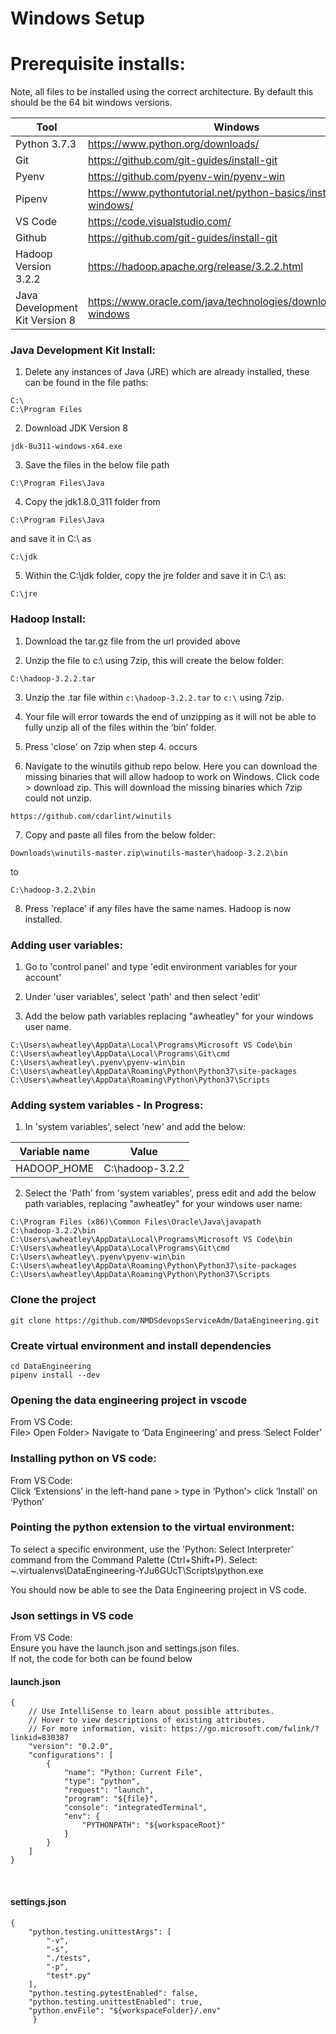 # Windows Setup

# Prerequisite installs:
Note, all files to be installed using the correct architecture. By default this should be the 64 bit windows versions.

Tool | Windows 
--- | --- 
Python 3.7.3 | https://www.python.org/downloads/
Git | https://github.com/git-guides/install-git
Pyenv | https://github.com/pyenv-win/pyenv-win
Pipenv | https://www.pythontutorial.net/python-basics/install-pipenv-windows/
VS Code | https://code.visualstudio.com/
Github | https://github.com/git-guides/install-git
Hadoop Version 3.2.2 | https://hadoop.apache.org/release/3.2.2.html
Java Development Kit Version 8 | https://www.oracle.com/java/technologies/downloads/#java8-windows

### Java Development Kit Install:
1. Delete any instances of Java (JRE) which are already installed, these can be found in the file paths:
```
C:\
C:\Program Files
```

2. Download JDK Version 8
```
jdk-8u311-windows-x64.exe
```

3. Save the files in the below file path
```
C:\Program Files\Java
```

4. Copy the jdk1.8.0_311 folder from 
```
C:\Program Files\Java
```
and save it in C:\ as
```
C:\jdk
```

5. Within the C:\jdk folder, copy the jre folder and save it in C:\ as:
```
C:\jre
```


### Hadoop Install:
1. Download the tar.gz file from the url provided above

2. Unzip the file to c:\ using 7zip, this will create the below folder:
```
C:\hadoop-3.2.2.tar
```

3. Unzip the .tar file within `c:\hadoop-3.2.2.tar` to `c:\` using 7zip.

4. Your file will error towards the end of unzipping as it will not be able to fully unzip all of the files within the ‘bin’ folder.

5. Press 'close' on 7zip when step 4. occurs

6. Navigate to the winutils github repo below. Here you can download the missing binaries that will allow hadoop to work on Windows. Click code > download zip. This will download the missing binaries which 7zip could not unzip.
```
https://github.com/cdarlint/winutils
```

7. Copy and paste all files from the below folder:
```
Downloads\winutils-master.zip\winutils-master\hadoop-3.2.2\bin
```
to
```
C:\hadoop-3.2.2\bin
```

8. Press 'replace' if any files have the same names. Hadoop is now installed.


### Adding user variables:
1. Go to 'control panel' and type 'edit environment variables for your account'

2. Under 'user variables', select 'path' and then select 'edit'

3. Add the below path variables replacing "awheatley" for your windows user name. 
```
C:\Users\awheatley\AppData\Local\Programs\Microsoft VS Code\bin
C:\Users\awheatley\AppData\Local\Programs\Git\cmd 
C:\Users\awheatley\.pyenv\pyenv-win\bin 
C:\Users\awheatley\AppData\Roaming\Python\Python37\site-packages 
C:\Users\awheatley\AppData\Roaming\Python\Python37\Scripts 
```


### Adding system variables - In Progress:
1. In 'system variables', select 'new' and add the below:

Variable name | Value
--- | --- 
HADOOP_HOME | C:\hadoop-3.2.2


2. Select the 'Path' from 'system variables', press edit and add the below path variables, replacing "awheatley" for your windows user name:
```
C:\Program Files (x86)\Common Files\Oracle\Java\javapath
C:\hadoop-3.2.2\bin
C:\Users\awheatley\AppData\Local\Programs\Microsoft VS Code\bin
C:\Users\awheatley\AppData\Local\Programs\Git\cmd
C:\Users\awheatley\.pyenv\pyenv-win\bin
C:\Users\awheatley\AppData\Roaming\Python\Python37\site-packages
C:\Users\awheatley\AppData\Roaming\Python\Python37\Scripts
```


### Clone the project
```
git clone https://github.com/NMDSdevopsServiceAdm/DataEngineering.git
```


### Create virtual environment and install dependencies
```
cd DataEngineering
pipenv install --dev
```


### Opening the data engineering project in vscode
From VS Code: <br>
File> Open Folder> Navigate to ‘Data Engineering’ and press ‘Select Folder’


### Installing python on VS code:
From VS Code:<br>
Click ‘Extensions’ in the left-hand pane > type in ‘Python’> click ‘Install’ on ‘Python’

### Pointing the python extension to the virtual environment:
To select a specific environment, use the 'Python: Select Interpreter' command from the Command Palette (Ctrl+Shift+P).
Select: ~\.virtualenvs\DataEngineering-YJu6GUcT\Scripts\python.exe

You should now be able to see the Data Engineering project in VS code.


### Json settings in VS code
From VS Code: <br>
Ensure you have the launch.json and settings.json files.
<br>
If not, the code for both can be found below
<br>
#### launch.json
```
{
    // Use IntelliSense to learn about possible attributes.
    // Hover to view descriptions of existing attributes.
    // For more information, visit: https://go.microsoft.com/fwlink/?linkid=830387
    "version": "0.2.0",
    "configurations": [
        {
            "name": "Python: Current File",
            "type": "python",
            "request": "launch",
            "program": "${file}",
            "console": "integratedTerminal",
            "env": {
                "PYTHONPATH": "${workspaceRoot}"
            }
        }
    ]
}

```
<br>
    
#### settings.json
```
{
    "python.testing.unittestArgs": [
        "-v",
        "-s",
        "./tests",
        "-p",
        "test*.py"
    ],
    "python.testing.pytestEnabled": false,
    "python.testing.unittestEnabled": true,
    "python.envFile": "${workspaceFolder}/.env"
     }
```
